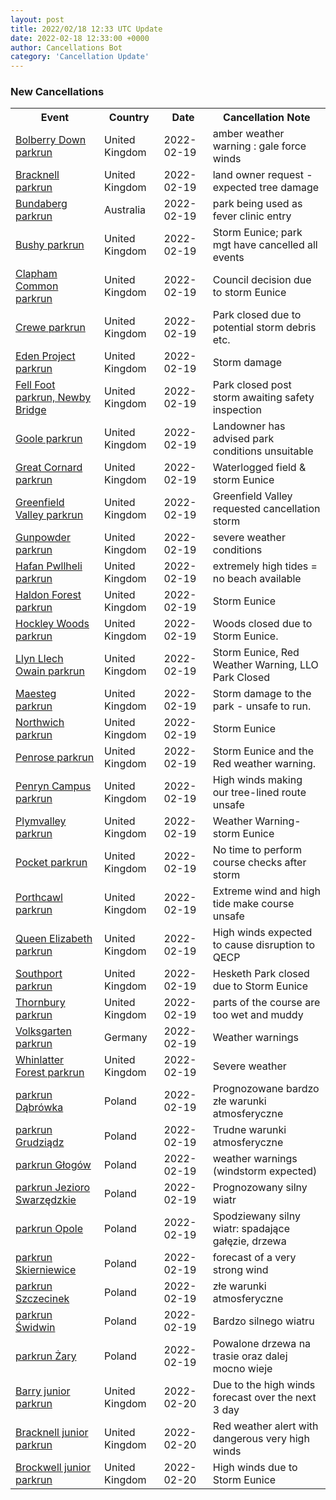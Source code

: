 ```yaml
---
layout: post
title: 2022/02/18 12:33 UTC Update
date: 2022-02-18 12:33:00 +0000
author: Cancellations Bot
category: 'Cancellation Update'
---
```


<h3>New Cancellations</h3>
<div class='hscrollable'>
<table style='width: 100%'>
    <tr>
        <th>Event</th>
        <th>Country</th>
        <th>Date</th>
        <th>Cancellation Note</th>
    </tr>
    <tr>
        <td><a href="https://www.parkrun.org.uk/bolberrydown">Bolberry Down parkrun</a></td>
        <td>United Kingdom</td>
        <td>2022-02-19</td>
        <td>amber weather warning : gale force winds</td>
    </tr>
    <tr>
        <td><a href="https://www.parkrun.org.uk/bracknell">Bracknell parkrun</a></td>
        <td>United Kingdom</td>
        <td>2022-02-19</td>
        <td>land owner request - expected tree damage</td>
    </tr>
    <tr>
        <td><a href="https://www.parkrun.com.au/bundaberg">Bundaberg parkrun</a></td>
        <td>Australia</td>
        <td>2022-02-19</td>
        <td>park being used as fever clinic entry</td>
    </tr>
    <tr>
        <td><a href="https://www.parkrun.org.uk/bushy">Bushy parkrun</a></td>
        <td>United Kingdom</td>
        <td>2022-02-19</td>
        <td>Storm Eunice; park mgt have cancelled all events</td>
    </tr>
    <tr>
        <td><a href="https://www.parkrun.org.uk/claphamcommon">Clapham Common parkrun</a></td>
        <td>United Kingdom</td>
        <td>2022-02-19</td>
        <td>Council decision due to storm Eunice</td>
    </tr>
    <tr>
        <td><a href="https://www.parkrun.org.uk/crewe">Crewe parkrun</a></td>
        <td>United Kingdom</td>
        <td>2022-02-19</td>
        <td>Park closed due to potential storm debris etc.</td>
    </tr>
    <tr>
        <td><a href="https://www.parkrun.org.uk/edenproject">Eden Project parkrun</a></td>
        <td>United Kingdom</td>
        <td>2022-02-19</td>
        <td>Storm damage</td>
    </tr>
    <tr>
        <td><a href="https://www.parkrun.org.uk/fellfoot">Fell Foot parkrun, Newby Bridge</a></td>
        <td>United Kingdom</td>
        <td>2022-02-19</td>
        <td>Park closed post storm awaiting safety inspection</td>
    </tr>
    <tr>
        <td><a href="https://www.parkrun.org.uk/goole">Goole parkrun</a></td>
        <td>United Kingdom</td>
        <td>2022-02-19</td>
        <td>Landowner has advised park conditions unsuitable</td>
    </tr>
    <tr>
        <td><a href="https://www.parkrun.org.uk/greatcornard">Great Cornard parkrun</a></td>
        <td>United Kingdom</td>
        <td>2022-02-19</td>
        <td>Waterlogged field & storm Eunice</td>
    </tr>
    <tr>
        <td><a href="https://www.parkrun.org.uk/greenfieldvalley">Greenfield Valley parkrun</a></td>
        <td>United Kingdom</td>
        <td>2022-02-19</td>
        <td>Greenfield Valley requested cancellation storm</td>
    </tr>
    <tr>
        <td><a href="https://www.parkrun.org.uk/gunpowder">Gunpowder parkrun</a></td>
        <td>United Kingdom</td>
        <td>2022-02-19</td>
        <td>severe weather conditions</td>
    </tr>
    <tr>
        <td><a href="https://www.parkrun.org.uk/hafanpwllheli">Hafan Pwllheli parkrun</a></td>
        <td>United Kingdom</td>
        <td>2022-02-19</td>
        <td>extremely high tides = no beach available</td>
    </tr>
    <tr>
        <td><a href="https://www.parkrun.org.uk/haldonforest">Haldon Forest parkrun</a></td>
        <td>United Kingdom</td>
        <td>2022-02-19</td>
        <td>Storm Eunice</td>
    </tr>
    <tr>
        <td><a href="https://www.parkrun.org.uk/hockleywoods">Hockley Woods parkrun</a></td>
        <td>United Kingdom</td>
        <td>2022-02-19</td>
        <td>Woods closed due to Storm Eunice.</td>
    </tr>
    <tr>
        <td><a href="https://www.parkrun.org.uk/llynllechowain">Llyn Llech Owain parkrun</a></td>
        <td>United Kingdom</td>
        <td>2022-02-19</td>
        <td>Storm Eunice, Red Weather Warning, LLO Park Closed</td>
    </tr>
    <tr>
        <td><a href="https://www.parkrun.org.uk/maesteg">Maesteg parkrun</a></td>
        <td>United Kingdom</td>
        <td>2022-02-19</td>
        <td>Storm damage to the park - unsafe to run.</td>
    </tr>
    <tr>
        <td><a href="https://www.parkrun.org.uk/northwich">Northwich parkrun</a></td>
        <td>United Kingdom</td>
        <td>2022-02-19</td>
        <td>Storm Eunice</td>
    </tr>
    <tr>
        <td><a href="https://www.parkrun.org.uk/penrose">Penrose parkrun</a></td>
        <td>United Kingdom</td>
        <td>2022-02-19</td>
        <td>Storm Eunice and the Red weather warning.</td>
    </tr>
    <tr>
        <td><a href="https://www.parkrun.org.uk/penryncampus">Penryn Campus parkrun</a></td>
        <td>United Kingdom</td>
        <td>2022-02-19</td>
        <td>High winds making our tree-lined route unsafe</td>
    </tr>
    <tr>
        <td><a href="https://www.parkrun.org.uk/plymvalley">Plymvalley parkrun</a></td>
        <td>United Kingdom</td>
        <td>2022-02-19</td>
        <td>Weather Warning- storm Eunice</td>
    </tr>
    <tr>
        <td><a href="https://www.parkrun.org.uk/pocket">Pocket parkrun</a></td>
        <td>United Kingdom</td>
        <td>2022-02-19</td>
        <td>No time to perform course checks after storm</td>
    </tr>
    <tr>
        <td><a href="https://www.parkrun.org.uk/porthcawl">Porthcawl parkrun</a></td>
        <td>United Kingdom</td>
        <td>2022-02-19</td>
        <td>Extreme wind and high tide make course unsafe</td>
    </tr>
    <tr>
        <td><a href="https://www.parkrun.org.uk/queenelizabeth">Queen Elizabeth parkrun</a></td>
        <td>United Kingdom</td>
        <td>2022-02-19</td>
        <td>High winds expected to cause disruption to QECP</td>
    </tr>
    <tr>
        <td><a href="https://www.parkrun.org.uk/southport">Southport parkrun</a></td>
        <td>United Kingdom</td>
        <td>2022-02-19</td>
        <td>Hesketh Park closed due to Storm Eunice</td>
    </tr>
    <tr>
        <td><a href="https://www.parkrun.org.uk/thornbury">Thornbury parkrun</a></td>
        <td>United Kingdom</td>
        <td>2022-02-19</td>
        <td>parts of the course are too wet and muddy</td>
    </tr>
    <tr>
        <td><a href="https://www.parkrun.com.de/volksgarten">Volksgarten parkrun</a></td>
        <td>Germany</td>
        <td>2022-02-19</td>
        <td>Weather warnings</td>
    </tr>
    <tr>
        <td><a href="https://www.parkrun.org.uk/whinlatterforest">Whinlatter Forest parkrun</a></td>
        <td>United Kingdom</td>
        <td>2022-02-19</td>
        <td>Severe weather</td>
    </tr>
    <tr>
        <td><a href="https://www.parkrun.pl/dabrowka">parkrun Dąbrówka</a></td>
        <td>Poland</td>
        <td>2022-02-19</td>
        <td>Prognozowane bardzo złe warunki atmosferyczne</td>
    </tr>
    <tr>
        <td><a href="https://www.parkrun.pl/grudziadz">parkrun Grudziądz</a></td>
        <td>Poland</td>
        <td>2022-02-19</td>
        <td>Trudne warunki atmosferyczne</td>
    </tr>
    <tr>
        <td><a href="https://www.parkrun.pl/glogow">parkrun Głogów</a></td>
        <td>Poland</td>
        <td>2022-02-19</td>
        <td>weather warnings (windstorm expected)</td>
    </tr>
    <tr>
        <td><a href="https://www.parkrun.pl/jezioroswarzedzkie">parkrun Jezioro Swarzędzkie</a></td>
        <td>Poland</td>
        <td>2022-02-19</td>
        <td>Prognozowany silny wiatr</td>
    </tr>
    <tr>
        <td><a href="https://www.parkrun.pl/opole">parkrun Opole</a></td>
        <td>Poland</td>
        <td>2022-02-19</td>
        <td>Spodziewany silny wiatr: spadające gałęzie, drzewa</td>
    </tr>
    <tr>
        <td><a href="https://www.parkrun.pl/skierniewice">parkrun Skierniewice</a></td>
        <td>Poland</td>
        <td>2022-02-19</td>
        <td>forecast of a very strong wind</td>
    </tr>
    <tr>
        <td><a href="https://www.parkrun.pl/szczecinek">parkrun Szczecinek</a></td>
        <td>Poland</td>
        <td>2022-02-19</td>
        <td>złe warunki atmosferyczne</td>
    </tr>
    <tr>
        <td><a href="https://www.parkrun.pl/swidwin">parkrun Świdwin</a></td>
        <td>Poland</td>
        <td>2022-02-19</td>
        <td>Bardzo silnego wiatru</td>
    </tr>
    <tr>
        <td><a href="https://www.parkrun.pl/zary">parkrun Żary</a></td>
        <td>Poland</td>
        <td>2022-02-19</td>
        <td>Powalone drzewa na trasie oraz dalej mocno wieje</td>
    </tr>
    <tr>
        <td><a href="https://www.parkrun.org.uk/barry-juniors">Barry junior parkrun</a></td>
        <td>United Kingdom</td>
        <td>2022-02-20</td>
        <td>Due to the high winds forecast over the next 3 day</td>
    </tr>
    <tr>
        <td><a href="https://www.parkrun.org.uk/bracknell-juniors">Bracknell junior parkrun</a></td>
        <td>United Kingdom</td>
        <td>2022-02-20</td>
        <td>Red weather alert with dangerous very high winds</td>
    </tr>
    <tr>
        <td><a href="https://www.parkrun.org.uk/brockwell-juniors">Brockwell junior parkrun</a></td>
        <td>United Kingdom</td>
        <td>2022-02-20</td>
        <td>High winds due to Storm Eunice</td>
    </tr>
</table>
</div>
